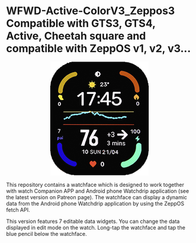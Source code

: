 # WFWD-Active-ColorV3_Zeppos3 Compatible with GTS3, GTS4, Active, Cheetah square and compatible with ZeppOS v1, v2, v3...

<p align="center">
 <img src="https://github.com/miguelavh/WFWD-Active-ColorV3_Zeppos3/blob/59301c1d0adf5e19f496558a5778605a0724daa3/assets/gts3/images/icon.png" alt="Watchface preview"/>
</p>


This repository contains a watchface which is designed to work together with watch Companion APP and Android phone Watchdrip application (see the latest version on Patreon page). The watchface can display a dynamic data from the Android phone Watchdrip application by using the ZeppOS fetch API.

This version features 7 editable data widgets. You can change the data displayed in edit mode on the watch. Long-tap the watchface and tap the blue pencil below the watchface.
